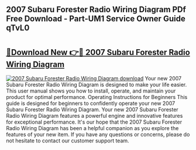 ## 2007 Subaru Forester Radio Wiring Diagram PDf Free Download - Part-UM1 Service Owner Guide qTvL0

# <h2><a href="http://dflqrnr.blite.top/?on=2007+Subaru+Forester+Radio+Wiring+Diagram">🔗Download New 👉🔴 2007 Subaru Forester Radio Wiring Diagram</a></h2>

[![2007 Subaru Forester Radio Wiring Diagram download](https://i.imgur.com/lujVjoI.png)](http://dflqrnr.blite.top/?on=2007+Subaru+Forester+Radio+Wiring+Diagram)
Your new 2007 Subaru Forester Radio Wiring Diagram is designed to make your life easier. This user manual shows you how to install, operate, and maintain your product for optimal performance. Operating Instructions for Beginners This guide is designed for beginners to confidently operate your new 2007 Subaru Forester Radio Wiring Diagram. Your new 2007 Subaru Forester Radio Wiring Diagram features a powerful engine and innovative features for exceptional performance. It's our hope that the 2007 Subaru Forester Radio Wiring Diagram has been a helpful companion as you explore the features of your new item. If you have any questions or concerns, please do not hesitate to contact our customer support team.
